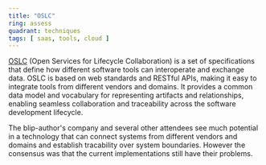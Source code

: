 ```yaml
---
title: "OSLC"
ring: assess
quadrant: techniques
tags: [ saas, tools, cloud ]
---
```


[OSLC](https://open-services.net/) (Open Services for Lifecycle Collaboration) is a set of specifications that define how different software tools can interoperate and exchange data. OSLC is based on web standards and RESTful APIs, making it easy to integrate tools from different vendors and domains. It provides a common data model and vocabulary for representing artifacts and relationships, enabling seamless collaboration and traceability across the software development lifecycle.

The blip-author's company and several other attendees see much potential in a technology that can connect systems from different vendors and domains and establish tracability over system boundaries. However the consensus was that the current implementations still have their problems.
